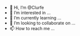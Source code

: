- 👋 Hi, I’m @Clurfe
- 👀 I’m interested in ...
- 🌱 I’m currently learning ...
- 💞️ I’m looking to collaborate on ...
- 📫 How to reach me ...

<!---
Clurfe/Clurfe is a ✨ special ✨ repository because its `README.md` (this file) appears on your GitHub profile.
You can click the Preview link to take a look at your changes.
--->
